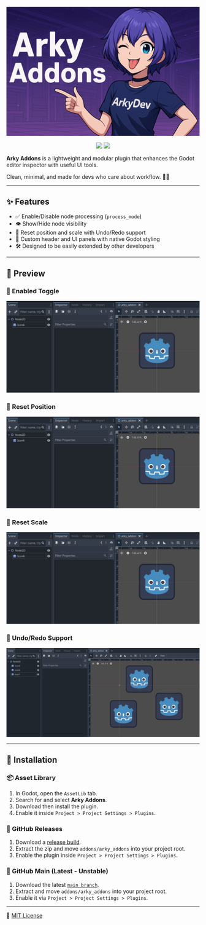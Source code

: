 ![Header Preview](.github/assets/arky_Addons.png)

<p align="center">
  <img src="https://img.shields.io/badge/Godot-4.2+-blue?logo=godot-engine&logoColor=white" />
  <img src="https://img.shields.io/badge/license-MIT-brightgreen" />
</p>

**Arky Addons** is a lightweight and modular plugin that enhances the Godot editor inspector with useful UI tools.  

Clean, minimal, and made for devs who care about workflow. 💼✨

---

## ✨ Features

- ✅ Enable/Disable node processing (`process_mode`)
- 👁️ Show/Hide node visibility
- 🎯 Reset position and scale with Undo/Redo support
- 🧩 Custom header and UI panels with native Godot styling
- 🛠️ Designed to be easily extended by other developers

---

## 🧪 Preview

### 🔘 Enabled Toggle
![](.github/assets/enabled_showcase.gif)

### 🎯 Reset Position
![](.github/assets/position_showcase.gif)

### 📏 Reset Scale
![](.github/assets/scale_showcase.gif)

### 🔁 Undo/Redo Support
![](.github/assets/all_showcase.gif)

---

## 🚀 Installation

### 📦 Asset Library 
1. In Godot, open the `AssetLib` tab.
2. Search for and select **Arky Addons**.
3. Download then install the plugin.
4. Enable it inside `Project > Project Settings > Plugins`.

### 🧳 GitHub Releases
1. Download a [release build](link/).
2. Extract the zip and move `addons/arky_addons` into your project root.
3. Enable the plugin inside `Project > Project Settings > Plugins`.

### 🧪 GitHub Main (Latest - Unstable)
1. Download the latest [`main branch`](https://github.com/ArkkyDev/arky-addons/archive/refs/heads/main.zip).
2. Extract and move `addons/arky_addons` into your project root.
3. Enable it via `Project > Project Settings > Plugins`.

---

📄 [MIT License](https://github.com/ArkkyDev/arky-addons/blob/main/LICENSE)
